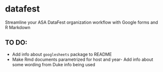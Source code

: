# datafest
Streamline your ASA DataFest organization workflow with Google forms and R Markdown


## TO DO:

- Add info about `googlesheets` package to README
- Make Rmd documents parametrized for host and year- Add info about some wording from Duke info being used
